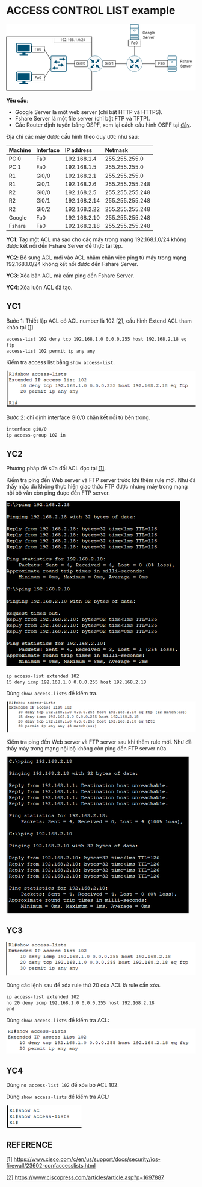 # ACCESS CONTROL LIST example

![Topology](./img/topology.png)

**Yêu cầu**:

- Google Server là một web server (chỉ bật HTTP và HTTPS).
- Fshare Server là một file server (chỉ bật FTP và TFTP).
- Các Router định tuyến bằng OSPF, xem lại cách cấu hính OSPF tại [đây](../OSPF_routing/index.md).

Địa chỉ các máy được cấu hình theo quy ước như sau:

|Machine|Interface|IP address|Netmask|
|:-----|:----|:-----------|:--------------|
|PC 0  |Fa0  |192.168.1.4 |255.255.255.0  |
|PC 1  |Fa0  |192.168.1.5 |255.255.255.0  |
|R1    |Gi0/0|192.168.2.1 |255.255.255.0  |
|R1    |Gi0/1|192.168.2.6 |255.255.255.248|
|R2    |Gi0/0|192.168.2.5 |255.255.255.248|
|R2    |Gi0/1|192.168.2.14|255.255.255.248|
|R2    |Gi0/2|192.168.2.22|255.255.255.248|
|Google|Fa0  |192.168.2.10|255.255.255.248|
|Fshare|Fa0  |192.168.2.18|255.255.255.248|

**YC1**: Tạo một ACL mà sao cho các máy trong mạng 192.168.1.0/24 không được kết nối đến Fshare Server để thực tải tệp.

**YC2**: Bổ sung ACL mới vào ACL nhằm chặn việc ping từ máy trong mạng 192.168.1.0/24 không kết nối được đến Fshare Server.

**YC3**: Xóa bản ACL mà cấm ping đền Fshare Server.

**YC4**: Xóa luôn ACL đã tạo.

## YC1

Bước 1: Thiết lập ACL có ACL number là 102 [[2]](https://www.ciscopress.com/articles/article.asp?p=1697887), cấu hình Extend ACL tham khảo tại [[1]](https://www.cisco.com/c/en/us/support/docs/security/ios-firewall/23602-confaccesslists.html#toc-hId-1966246354)

```
access-list 102 deny tcp 192.168.1.0 0.0.0.255 host 192.168.2.18 eq ftp
access-list 102 permit ip any any
```

Kiểm tra access list bằng `show access-list`.

![Alt text](./img/acl_yc1.png)

Bước 2: chỉ định interface Gi0/0 chặn kết nối từ bên trong.

```
interface gi0/0
ip access-group 102 in
```

## YC2

Phương pháp để sửa đối ACL đọc tại [[1]](https://www.cisco.com/c/en/us/support/docs/security/ios-firewall/23602-confaccesslists.html#toc-hId-1482701489).

Kiểm tra ping đến Web server và FTP server trước khi thêm rule mới. Như đã thấy mặc dù không thực hiện giao thức FTP được nhưng máy trong mạng nội bộ vẫn còn ping được đến FTP server.

![Alt text](./img/test_ping_yc1.png)

```
ip access-list extended 102
15 deny icmp 192.168.1.0 0.0.0.255 host 192.168.2.18
```

Dùng `show access-lists` để kiểm tra.

![Alt text](./img/acl_yc2.png)

Kiểm tra ping đến Web server và FTP server sau khi thêm rule mới. Như đã thầy máy trong mạng nội bộ không còn ping đến FTP server nữa.

![Alt text](./img/test_ping_yc2.png)

## YC3

![Alt text](./img/test_del_show_1.png)

Dùng các lệnh sau để xóa rule thứ 20 của ACL là rule cần xóa.

```
ip access-list extended 102
no 20 deny icmp 192.168.1.0 0.0.0.255 host 192.168.2.18
end
```

Dùng `show access-lists` để kiểm tra ACL:

![Alt text](./img/test_del_show_2.png)

## YC4

Dùng `no access-list 102` để xóa bỏ ACL 102:

Dùng `show access-lists` để kiểm tra ACL:

![Alt text](./img/yc4_show.png)

## REFERENCE

[1] <https://www.cisco.com/c/en/us/support/docs/security/ios-firewall/23602-confaccesslists.html>

[2] <https://www.ciscopress.com/articles/article.asp?p=1697887>
